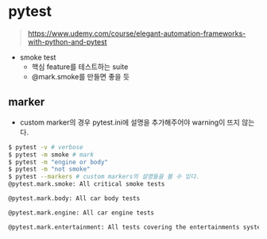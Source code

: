 # pytest
> https://www.udemy.com/course/elegant-automation-frameworks-with-python-and-pytest


- smoke test
  - 핵심 feature를 테스트하는 suite
  - @mark.smoke를 만들면 좋을 듯

## marker

- custom marker의 경우 pytest.ini에 설명을 추가해주어야 warning이 뜨지 않는다.


```bash
$ pytest -v # verbose
$ pytest -m smoke # mark
$ pytest -m "engine or body"
$ pytest -m "not smoke"
$ pytest --markers # custom markers의 설명들을 볼 수 있다.
@pytest.mark.smoke: All critical smoke tests

@pytest.mark.body: All car body tests

@pytest.mark.engine: All car engine tests

@pytest.mark.entertainment: All tests covering the entertainments system
```